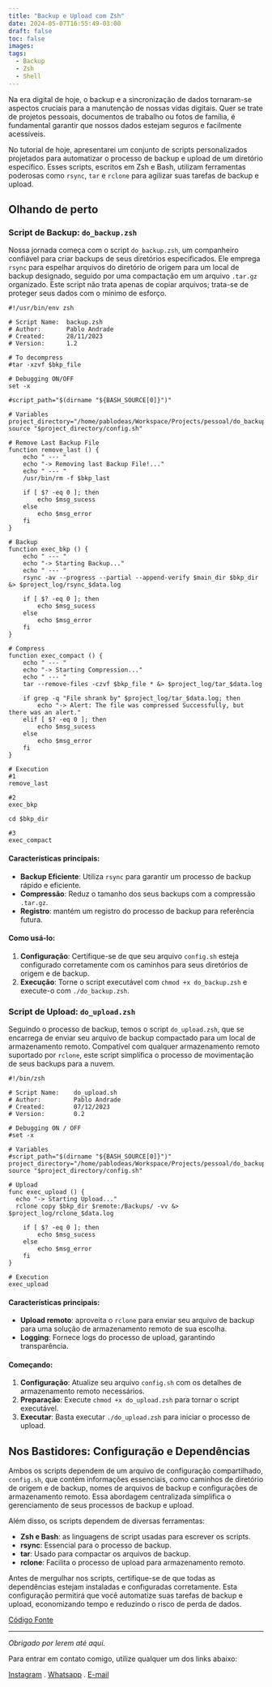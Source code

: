 ```yaml
---
title: "Backup e Upload com Zsh"
date: 2024-05-07T16:55:49-03:00
draft: false
toc: false
images:
tags:
  - Backup
  - Zsh
  - Shell
---
```


Na era digital de hoje, o backup e a sincronização de dados tornaram-se aspectos cruciais para a manutenção de nossas vidas digitais. Quer se trate de projetos pessoais, documentos de trabalho ou fotos de família, é fundamental garantir que nossos dados estejam seguros e facilmente acessíveis.

No tutorial de hoje, apresentarei um conjunto de scripts personalizados projetados para automatizar o processo de backup e upload de um diretório específico. Esses scripts, escritos em Zsh e Bash, utilizam ferramentas poderosas como `rsync`, `tar` e `rclone` para agilizar suas tarefas de backup e upload.

## Olhando de perto

### Script de Backup: `do_backup.zsh`

Nossa jornada começa com o script `do_backup.zsh`, um companheiro confiável para criar backups de seus diretórios especificados. 
Ele emprega `rsync` para espelhar arquivos do diretório de origem para um local de backup designado, seguido por uma compactação em um arquivo `.tar.gz` organizado. Este script não trata apenas de copiar arquivos; trata-se de proteger seus dados com o mínimo de esforço.

```shell
#!/usr/bin/env zsh

# Script Name:  backup.zsh
# Author:       Pablo Andrade
# Created:      28/11/2023
# Version:      1.2

# To decompress
#tar -xzvf $bkp_file

# Debugging ON/OFF
set -x

#script_path="$(dirname "${BASH_SOURCE[0]}")"

# Variables
project_directory="/home/pablodeas/Workspace/Projects/pessoal/do_backup"
source "$project_directory/config.sh"

# Remove Last Backup File
function remove_last () {
	echo " --- "
	echo "-> Removing last Backup File!..."
	echo " --- "
	/usr/bin/rm -f $bkp_last
	
	if [ $? -eq 0 ]; then
		echo $msg_sucess
	else
		echo $msg_error
	fi
}

# Backup
function exec_bkp () {
	echo " --- "
	echo "-> Starting Backup..."
	echo " --- "
	rsync -av --progress --partial --append-verify $main_dir $bkp_dir &> $project_log/rsync_$data.log

	if [ $? -eq 0 ]; then
		echo $msg_sucess
	else
		echo $msg_error
	fi
}

# Compress
function exec_compact () {
    echo " --- "
    echo "-> Starting Compression..."
    echo " --- "
    tar --remove-files -czvf $bkp_file * &> $project_log/tar_$data.log

    if grep -q "File shrank by" $project_log/tar_$data.log; then
        echo "-> Alert: The file was compressed Successfully, but there was an alert."
    elif [ $? -eq 0 ]; then
        echo $msg_sucess
    else
        echo $msg_error
    fi
}

# Execution
#1
remove_last

#2
exec_bkp

cd $bkp_dir

#3
exec_compact
```

#### Características principais:

- **Backup Eficiente**: Utiliza `rsync` para garantir um processo de backup rápido e eficiente.
- **Compressão**: Reduz o tamanho dos seus backups com a compressão `.tar.gz`.
- **Registro**: mantém um registro do processo de backup para referência futura.

#### Como usá-lo:

1. **Configuração**: Certifique-se de que seu arquivo `config.sh` esteja configurado corretamente com os caminhos para seus diretórios de origem e de backup.
2. **Execução**: Torne o script executável com `chmod +x do_backup.zsh` e execute-o com `./do_backup.zsh`.

### Script de Upload: `do_upload.zsh`

Seguindo o processo de backup, temos o script `do_upload.zsh`, que se encarrega de enviar seu arquivo de backup compactado para um local de armazenamento remoto.
Compatível com qualquer armazenamento remoto suportado por `rclone`, este script simplifica o processo de movimentação de seus backups para a nuvem.

```shell
#!/bin/zsh

# Script Name:    do_upload.sh
# Author:         Pablo Andrade
# Created:        07/12/2023
# Version:        0.2

# Debugging ON / OFF
#set -x

# Variables
#script_path="$(dirname "${BASH_SOURCE[0]}")"
project_directory="/home/pablodeas/Workspace/Projects/pessoal/do_backup"
source "$project_directory/config.sh"

# Upload
func exec_upload () {
  echo "-> Starting Upload..."
  rclone copy $bkp_dir $remote:/Backups/ -vv &> $project_log/rclone_$data.log

	if [ $? -eq 0 ]; then
		echo $msg_sucess
	else
		echo $msg_error
	fi
}

# Execution
exec_upload
```

#### Características principais:

- **Upload remoto**: aproveita o `rclone` para enviar seu arquivo de backup para uma solução de armazenamento remoto de sua escolha.
- **Logging**: Fornece logs do processo de upload, garantindo transparência.

#### Começando:

1. **Configuração**: Atualize seu arquivo `config.sh` com os detalhes de armazenamento remoto necessários.
2. **Preparação**: Execute `chmod +x do_upload.zsh` para tornar o script executável.
3. **Executar**: Basta executar `./do_upload.zsh` para iniciar o processo de upload.

## Nos Bastidores: Configuração e Dependências

Ambos os scripts dependem de um arquivo de configuração compartilhado, `config.sh`, que contém informações essenciais, como caminhos de diretório de origem e de backup, nomes de arquivos de backup e configurações de armazenamento remoto. Essa abordagem centralizada simplifica o gerenciamento de seus processos de backup e upload.

Além disso, os scripts dependem de diversas ferramentas:

- **Zsh e Bash**: as linguagens de script usadas para escrever os scripts.
- **rsync**: Essencial para o processo de backup.
- **tar**: Usado para compactar os arquivos de backup.
- **rclone**: Facilita o processo de upload para armazenamento remoto.

Antes de mergulhar nos scripts, certifique-se de que todas as dependências estejam instaladas e configuradas corretamente. Esta configuração permitirá que você automatize suas tarefas de backup e upload, economizando tempo e reduzindo o risco de perda de dados.

[Código Fonte](https://github.com/pablodeas/backup_with_zsh)

---

*Obrigado por lerem até aqui.*

Para entrar em contato comigo, utilize qualquer um dos links abaixo:

[Instagram](https://instagram.com/in/pablodeas)
.
[Whatsapp](https://api.whatsapp.com/send?phone=5521966916139)
.
[E-mail](mailto:pablodeas@gmail.com)